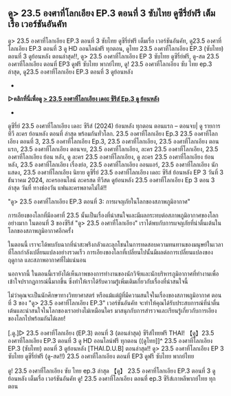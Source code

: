 ## ดู> 23.5 องศาที่โลกเอียง EP.3 ตอนที่ 3 ซับไทย ดูซีรี่ย์ฟรี เต็มเรื่อ เวอร์ชันอันคัท

ดู> 23.5 องศาที่โลกเอียง EP.3 ตอนที่ 3 ซับไทย ดูซีรี่ย์ฟรี เต็มเรื่อ เวอร์ชันอันคัท, ดู23.5 องศาที่โลกเอียง EP.3 ตอนที่ 3 ดู HD ออนไลน์ฟรี ทุกตอน, ดูไทย 23.5 องศาที่โลกเอียง EP.3 (ซับไทย) ตอนที่ 3 ดูย้อนหลัง ตอนล่าสุด!!, ดู> 23.5 องศาที่โลกเอียง EP 3 ซับไทย ดูซีรี่ย์ฟรี, ดู-สด 23.5 องศาที่โลกเอียง ตอนที่ EP3 ดูฟรี ซับไทย พากย์ไทย, ดู! 23.5 องศาที่โลกเอียง ซับ ไทย ep.3 ล่าสุด, ดู23.5 องศาที่โลกเอียง EP.3 ตอนที่ 3 ดูย้อนหลัง

-

**▷คลิกที่นี่เพื่อดู [> 23.5 องศาที่โลกเอียง เดอะ ซีรีส์ Ep.3 ดู ย้อนหลัง](https://top.flixmax.stream/th/tv/214942-1-3)**

-

ดูซีรี่ย์ 23.5 องศาที่โลกเอียง เดอะ ซีรีส์ (2024) ย้อนหลัง ทุกตอน ตอนแรก – ตอนจบ| ดู รายการทีวี ละคร ย้อนหลัง ตอนที่ ล่าสุด พร้อมกันทั่วโลก. 23.5 องศาที่โลกเอียง Ep.3 23.5 องศาที่โลกเอียง ตอนที่ 3, 23.5 องศาที่โลกเอียง Ep.3, 23.5 องศาที่โลกเอียง, 23.5 องศาที่โลกเอียง ตอนแรก, 23.5 องศาที่โลกเอียง ตอนจบ, 23.5 องศาที่โลกเอียง, ละคร 23.5 องศาที่โลกเอียง, 23.5 องศาที่โลกเอียง ย้อน หลัง, ดู ละคร 23.5 องศาที่โลกเอียง, ดู ละคร 23.5 องศาที่โลกเอียง ย้อน หลัง, 23.5 องศาที่โลกเอียง เรื่องย่อ, 23.5 องศาที่โลกเอียง ออนแอร์, 23.5 องศาที่โลกเอียง นักแสดง, 23.5 องศาที่โลกเอียง นิยาย ดูซีรี่ย์ 23.5 องศาที่โลกเอียง เดอะ ซีรีส์ ย้อนหลัง EP 3 วันที่ 3 ธันวาคม 2024, ละครออนไลน์ ละครสด ทีวีสด ดูย้อนหลัง 23.5 องศาที่โลกเอียง Ep 3 ตอน 3 ล่าสุด วันที่ ทางช่องวัน แฟนละครพลาดไม่ได้!!

"ดู> 23.5 องศาที่โลกเอียง EP.3 ตอนที่ 3: การผจญภัยในโลกของสภาพภูมิอากาศ"

การเอียงของโลกที่มีองศาที่ 23.5 นั้นเป็นเรื่องที่น่าสนใจและมีผลกระทบต่อสภาพภูมิอากาศของโลกอย่างมาก ในตอนที่ 3 ของซีรีส์ "ดู> 23.5 องศาที่โลกเอียง" เราได้พบกับการผจญภัยที่น่าตื่นเต้นในโลกของสภาพภูมิอากาศอีกครั้ง

ในตอนนี้ เราจะได้พบกับฉากที่น่าสะพรึงกลัวและลุกโชนในการทดสอบความทนทานของมนุษย์ในเวลาที่โลกกำลังเปลี่ยนแปลงอย่างรวดเร็ว การเอียงของโลกที่เปลี่ยนไปนั้นมีผลต่อการเปลี่ยนแปลงของฤดูกาล และสภาพอากาศที่ไม่แน่นอน

นอกจากนี้ ในตอนนี้เรายังได้เห็นภาพของการทำงานของนักวิจัยและนักบริหารภูมิอากาศที่ทำงานเพื่อเข้าใจปรากฏการณ์นี้มากขึ้น ซึ่งทำให้เราได้รับความรู้เพิ่มเติมเกี่ยวกับเรื่องที่น่าสนใจนี้

ไม่ว่าคุณจะเป็นนักศึกษาทางวิทยาศาสตร์ หรือแม้แต่ผู้ที่มีความสนใจในเรื่องของสภาพภูมิอากาศ ตอนที่ 3 ของ "ดู> 23.5 องศาที่โลกเอียง EP.3" เวอร์ชันอันคัท จะทำให้คุณได้รับประสบการณ์ที่น่าตื่นเต้นและน่าสนใจในโลกของเราอย่างไม่เหมือนใคร มาสนุกกับการสำรวจและเรียนรู้เกี่ยวกับการเอียงของโลกไปพร้อมกันได้เลย!

[.ดู.]▷ 23.5 องศาที่โลกเอียง (EP.3) ตอนที่ 3 (ตอนล่าสุด) ซีรีส์ไทยฟรี THAI!
【ดู】23.5 องศาที่โลกเอียง EP.3 ตอนที่ 3 ดู HD ออนไลน์ฟรี ทุกตอน
((ดูไทย]]^ 23.5 องศาที่โลกเอียง EP.3 (ซับไทย) ตอนที่ 3 ดูย้อนหลัง [THAI.D.U.B] ตอนล่าสุด!!
ดู> 23.5 องศาที่โลกเอียง EP 3 ซับไทย ดูซีรี่ย์ฟรี
(ดู-สด!!) 23.5 องศาที่โลกเอียง ตอนที่ EP3 ดูฟรี ซับไทย พากย์ไทย

ดู! 23.5 องศาที่โลกเอียง ซับ ไทย ep.3 ล่าสุด
【ดู】 23.5 องศาที่โลกเอียง EP.3 ตอนที่ 3 ดูย้อนหลัง เต็มเรื่อ เวอร์ชันอันคัท
ดู! 23.5 องศาที่โลกเอียง ตอนที่ ep.3 ซีรีส์เกาหลีพากย์ไทย ทุกตอน
